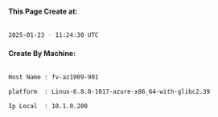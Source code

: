 
   
#### This Page Create at:

```bash

2025-01-23 - 11:24:30 UTC

```

#### Create By Machine:

```bash

Host Name : fv-az1909-901

platform  : Linux-6.8.0-1017-azure-x86_64-with-glibc2.39

Ip Local  : 10.1.0.200

```

